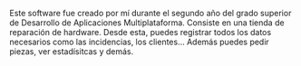 Este software fue creado por mí durante el segundo año del grado superior de Desarrollo de Aplicaciones Multiplataforma.
Consiste en una tienda de reparación de hardware. Desde esta, puedes registrar todos los datos necesarios como las incidencias, los clientes... 
Además puedes pedir piezas, ver estadísitcas y demás.
